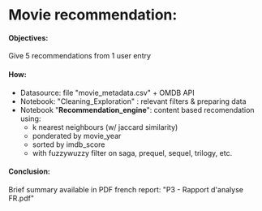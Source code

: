 Movie recommendation:
===

#### Objectives: 
Give 5 recommendations from 1 user entry

#### How:
- Datasource: file "movie_metadata.csv" + OMDB API
- Notebook: "Cleaning_Exploration" : relevant filters & preparing data
- Notebook "<b>Recommendation_engine</b>": content based recomendation using:
	- k nearest neighbours (w/ jaccard similarity)
	- ponderated by movie_year
	- sorted by imdb_score
	- with fuzzywuzzy filter on saga, prequel, sequel, trilogy, etc. 

#### Conclusion:
Brief summary available in PDF french report: "P3 - Rapport d'analyse FR.pdf"
